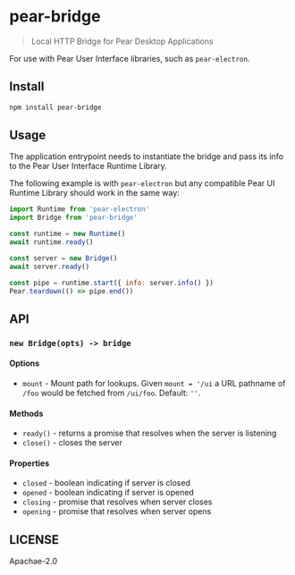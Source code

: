 # pear-bridge

> Local HTTP Bridge for Pear Desktop Applications

For use with Pear User Interface libraries, such as `pear-electron`.

## Install

```sh
npm install pear-bridge
```

## Usage

The application entrypoint needs to instantiate the bridge and pass its info to the Pear User Interface Runtime Library.

The following example is with `pear-electron` but any compatible Pear UI Runtime Library should work in the same way:

```js
import Runtime from 'pear-electron'
import Bridge from 'pear-bridge'

const runtime = new Runtime()
await runtime.ready()

const server = new Bridge()
await server.ready()

const pipe = runtime.start({ info: server.info() })
Pear.teardown(() => pipe.end())
```


## API

### `new Bridge(opts) -> bridge`

#### Options

* `mount` - Mount path for lookups. Given `mount = '/ui` a URL pathname of `/foo` would be fetched from `/ui/foo`. Default: `''`.

#### Methods

* `ready()` - returns a promise that resolves when the server is listening
* `close()` - closes the server

#### Properties

* `closed` - boolean indicating if server is closed
* `opened` - boolean indicating if server is opened
* `closing` - promise that resolves when server closes
* `opening` - promise that resolves when server opens



## LICENSE

Apachae-2.0

